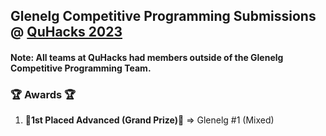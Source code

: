 ## Glenelg Competitive Programming Submissions @ [QuHacks 2023](https://quhacks.tech/)

#### Note: All teams at QuHacks had members outside of the Glenelg Competitive Programming Team.

### 🏆 Awards 🏆
1) **🥇1st Placed Advanced (Grand Prize)🥇**  => Glenelg #1 (Mixed)


